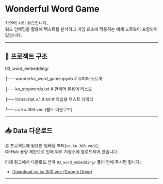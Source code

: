 # Wonderful Word Game

자연어 처리 실습입니다.  
워드 임베딩을 활용해 텍스트를 분석하고 게임 요소에 적용하는 예제 노트북이 포함되어 있습니다.

---

## 📂 프로젝트 구조

03_word_embedding/

├── wonderful_word_game.ipynb     # 주피터 노트북

├── ko_stopwords.txt              # 한국어 불용어 리스트

├── transcript.v.1.4.txt          # 학습용 텍스트 데이터

└── cc.ko.300.vec (별도 다운로드)



---

## 📥 Data 다운로드
본 프로젝트에 필요한 임베딩 벡터(`cc.ko.300.vec`)는  
GitHub 용량 제한으로 인해 외부 저장소에 업로드되어 있습니다.  

아래 링크에서 다운로드 받아 `03_word_embedding/` 폴더 안에 두시면 됩니다:

- [Download cc.ko.300.vec (Google Drive)](https://drive.google.com/file/d/1E8pnR13Z_MwA1wTdzOx_YobMzVWxkAzF/view?usp=share_link)  

---

